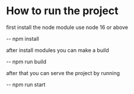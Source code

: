 # How to run the project

first install the node module use node 16 or above

-- npm install

after install modules you can make a build

-- npm run build

after that you can serve the project by running

-- npm run start
